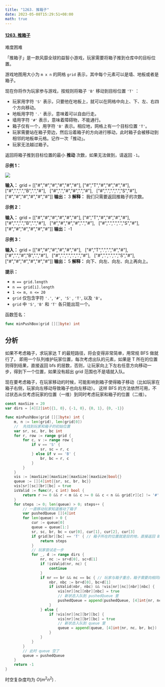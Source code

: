 ```yaml
---
title: "1263. 推箱子"
date: 2023-05-08T15:29:51+08:00
math: true
---
```


#### [1263. 推箱子](https://leetcode.cn/problems/minimum-moves-to-move-a-box-to-their-target-location/)

难度困难

「推箱子」是一款风靡全球的益智小游戏，玩家需要将箱子推到仓库中的目标位置。

游戏地图用大小为 `m x n` 的网格 `grid` 表示，其中每个元素可以是墙、地板或者是箱子。

现在你将作为玩家参与游戏，按规则将箱子 `'B'` 移动到目标位置 `'T'` ：

- 玩家用字符 `'S'` 表示，只要他在地板上，就可以在网格中向上、下、左、右四个方向移动。
- 地板用字符 `'.'` 表示，意味着可以自由行走。
- 墙用字符 `'#'` 表示，意味着障碍物，不能通行。
- 箱子仅有一个，用字符 `'B'` 表示。相应地，网格上有一个目标位置 `'T'`。
- 玩家需要站在箱子旁边，然后沿着箱子的方向进行移动，此时箱子会被移动到相邻的地板单元格。记作一次「推动」。
- 玩家无法越过箱子。

返回将箱子推到目标位置的最小 **推动** 次数，如果无法做到，请返回 `-1`。

**示例 1：**

**![](https://assets.leetcode-cn.com/aliyun-lc-upload/uploads/2019/11/16/sample_1_1620.png)**

**输入：** grid = [["#","#","#","#","#","#"],
             ["#","T","#","#","#","#"],
             ["#",".",".","B",".","#"],
             ["#",".","#","#",".","#"],
             ["#",".",".",".","S","#"],
             ["#","#","#","#","#","#"]]
**输出：** 3
**解释：** 我们只需要返回推箱子的次数。

**示例 2：**

**输入：** grid = [["#","#","#","#","#","#"],
             ["#","T","#","#","#","#"],
             ["#",".",".","B",".","#"],
             ["#","#","#","#",".","#"],
             ["#",".",".",".","S","#"],
             ["#","#","#","#","#","#"]]
**输出：** -1

**示例 3：**

**输入：** grid = [["#","#","#","#","#","#"],
             ["#","T",".",".","#","#"],
             ["#",".","#","B",".","#"],
             ["#",".",".",".",".","#"],
             ["#",".",".",".","S","#"],
             ["#","#","#","#","#","#"]]
**输出：** 5
**解释：** 向下、向左、向左、向上再向上。

**提示：**

- `m == grid.length`
- `n == grid[i].length`
- `1 <= m, n <= 20`
- `grid` 仅包含字符 `'.'`, `'#'`,  `'S'` , `'T'`, 以及 `'B'`。
- `grid` 中 `'S'`, `'B'` 和 `'T'` 各只能出现一个。

函数签名：

```go
func minPushBox(grid [][]byte) int
```

## 分析

如果不考虑箱子，求玩家达 T 的最短路径，将会变得非常简单，用常规 BFS 做就行了， 即用一个队列维护玩家位置，每次考虑出队的元素，如果是 T 所在的位置则得到结果，直接返回 bfs 的层数，否则，让玩家向上下左右任意方向移动一步，得到下一个位置，如果没有超出 grid 范围也不是墙就入队。

现在要考虑箱子，在玩家移动的时候，可能影响到箱子使得箱子移动（比如玩家在箱子右侧，玩家向左移动导致箱子也向左移动）。
这样 BFS 的方法依然可用，不过状态从仅考虑玩家的位置（一维）到同时考虑玩家和箱子的位置（二维）。

```go
const maxSize = 20
var dirs = [4][2]int{{1, 0}, {-1, 0}, {0, 1}, {0, -1}}

func minPushBox(grid [][]byte) int {
	m, n := len(grid), len(grid[0])
	//  先找到玩家和箱子的初始位置
	var sr, sc, br, bc int
	for r, row := range grid {
		for c, v := range row {
			if v == 'S' {
				sr, sc = r, c
			} else if v == 'B' {
				br, bc = r, c
			}
		}
	}
	vis := [maxSize][maxSize][maxSize][maxSize]bool{}
	queue := [][4]int{{sr, sc, br, bc}}
	vis[sr][sc][br][bc] = true
	isValid := func(r, c int) bool {
		return r >= 0 && r < m && c >= 0 && c < n && grid[r][c] != '#'
	}
	for steps := 0; len(queue) > 0; steps++ {
		// 一直移动玩家知道推动了箱子
		var pushedQueue [][4]int
		for len(queue) > 0 {
			cur := queue[0]
			queue = queue[1:]
			sr, sc, br, bc = cur[0], cur[1], cur[2], cur[3]
			if grid[br][bc] == 'T' { // 箱子所在的位置就是目的地，直接返回 BFS 层数即路径长度
				return steps
			}
			// 玩家尝试走一步
			for _, d := range dirs {
				nr, nc := sr+d[0], sc+d[1]
				if !isValid(nr, nc) {
					continue
				}
				if nr == br && nc == bc { // 玩家与箱子重合，箱子需要向相同的方向移动
					nbr, nbc := br+d[0], bc+d[1]
					if isValid(nbr, nbc) && !vis[nr][nc][nbr][nbc] {
						vis[nr][nc][nbr][nbc] = true
						// 新状态入队到 pushedQueue 里
						pushedQueue = append(pushedQueue, [4]int{nr, nc, nbr, nbc})
					}
				} else {
					if !vis[nr][nc][br][bc] {
						vis[nr][nc][br][bc] = true
						// 新状态入队到 queue 里
						queue = append(queue, [4]int{nr, nc, br, bc})
					}
				}
			}
		}
		// 此时 queue 空了
		queue = pushedQueue
	}
	return -1
}
```

时空复杂度均为 $O(m^2n^2)$ .
